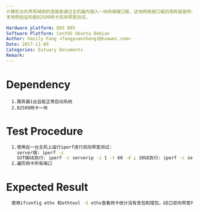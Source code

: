 ```yaml
---
计算机与外界局域网的连接是通过主机箱内插入一块网络接口板，这块网络接口板的简称就是网卡，我们主要验证的是PCIe 82599网卡在我们服务器上的性能。
本用例验证的是82599网卡双向带宽测试。

Hardware platform: D03 D05  
Software Platform: CentOS Ubuntu Debian 
Author: Vasily Fang <fangyuanzheng3@huawei.com>  
Date: 2017-11-09
Categories: Estuary Documents  
Remark:
---
```


# Dependency
```
  1.服务器1台且能正常启动系统
  2.82599网卡一块
```

# Test Procedure
```bash
  1.使用在一台主机上运行iperf进行双向带宽测试:
    server端: iperf -s
    SUT端GE执行: iperf -c serverip -i 1 -t 60 -d ; 10GE执行: iperf -c serverip -i 3 -P 3 -t 60 -d
  2.遍历网卡所有端口
```

# Expected Result
```bash
  使用ifconfig ethx 和ethtool -S ethx查看网卡统计没有丢包和错包，GE口双向带宽均不低于940M ，10GE口双向带宽均不低于8G
```
